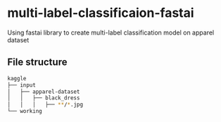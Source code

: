 # multi-label-classificaion-fastai
Using fastai library to create multi-label classification model on apparel dataset

## File structure

```bash
kaggle
├── input
│   ├── apparel-dataset
│   │   ├── black_dress
│   │   │   ├── **/*.jpg
└── working
```
